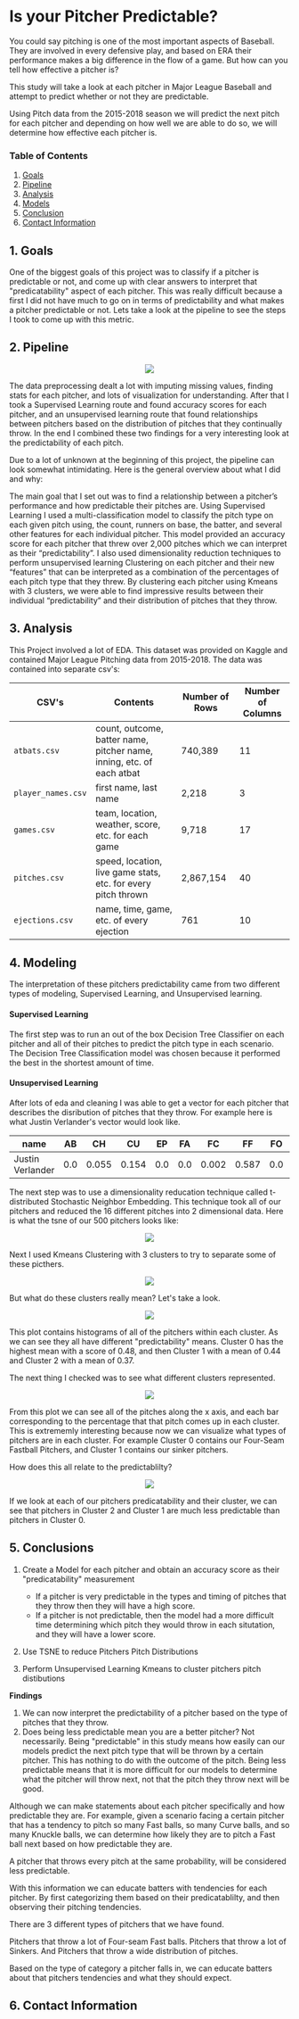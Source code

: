 # Is your Pitcher Predictable?

You could say pitching is one of the most important aspects of Baseball. They are involved in every defensive play, and based on ERA their performance makes a big difference in the flow of a game. But how can you tell how effective a pitcher is? 

This study will take a look at each pitcher in Major League Baseball and attempt to predict whether or not they are predictable. 

Using Pitch data from the 2015-2018 season we will predict the next pitch for each pitcher and depending on how well we are able to do so, we will determine how effective each pitcher is. 

### Table of Contents

1. [Goals](#goals)
2. [Pipeline](#pip)
3. [Analysis](#ana)
4. [Models](#model)
5. [Conclusion](#conclusion)
6. [Contact Information](#contact)

<a name="goals"></a>
## 1. Goals

One of the biggest goals of this project was to classify if a pitcher is predictable or not, and come up with clear answers to interpret that "predicatability" aspect of each pitcher. This was really difficult because a first I did not have much to go on in terms of predictability and what makes a pitcher predictable or not. Lets take a look at the pipeline to see the steps I took to come up with this metric. 

<a name="pip"></a>
## 2. Pipeline

<p align="center">
<img src="Graphics/pipeline.png">
</p>

The data preprocessing dealt a lot with imputing missing values, finding stats for each pitcher, and lots of visualization for understanding. After that I took a Supervised Learning route and found accuracy scores for each pitcher, and an unsupervised learning route that found relationships between pitchers based on the distribution of pitches that they continually throw. In the end I combined these two findings for a very interesting look at the predictability of each pitch.

Due to a lot of unknown at the beginning of this project, the pipeline can look somewhat intimidating. Here is the general overview about what I did and why:

The main goal that I set out was to find a relationship between a pitcher’s performance and how predictable their pitches are. Using Supervised Learning I used a multi-classification model to classify the pitch type on each given pitch using, the count, runners on base, the batter, and several other features for each individual pitcher. This model provided an accuracy score for each pitcher that threw over 2,000 pitches which we can interpret as their “predictability”. I also used dimensionality reduction techniques to perform unsupervised learning Clustering on each pitcher and their new “features” that can be interpreted as a combination of the percentages of each pitch type that they threw. By clustering each pitcher using Kmeans with 3 clusters, we were able to find impressive results between their individual “predictability” and their distribution of pitches that they throw. 


<a name="ana"></a>
## 3. Analysis

This Project involved a lot of EDA. This dataset was provided on Kaggle and contained Major League Pitching data from 2015-2018. The data was contained into separate csv's:

| CSV's | Contents | Number of Rows | Number of Columns |
|--------------------------|------------------------------|-------------|----------|
|`atbats.csv`| count, outcome, batter name, pitcher name, inning, etc. of each atbat|740,389 | 11|
|`player_names.csv`|first name, last name|2,218 | 3|
|`games.csv`| team, location, weather, score, etc. for each game|9,718|17|
|`pitches.csv`| speed, location, live game stats, etc. for every pitch thrown|2,867,154 |40|
|`ejections.csv`| name, time, game, etc. of every ejection|761 |10|

<a name="model"></a>
## 4. Modeling

The interpretation of these pitchers predictability came from two different types of modeling, Supervised Learning, and Unsupervised learning. 

#### **Supervised Learning**
The first step was to run an out of the box Decision Tree Classifier on each pitcher and all of their pitches to predict the pitch type in each scenario. The Decision Tree Classification model was chosen because it performed the best in the shortest amount of time. 

#### **Unsupervised Learning**
After lots of eda and cleaning I was able to get a vector for each pitcher that describes the disribution of pitches that they throw. For example here is what Justin Verlander's vector would look like. 

|name|AB|CH|CU|EP|FA|FC|FF|FO|FS|FT|IN|KC|KN|SC|SI|SL|
|----|------|-----|-----|-----|-----|-----|-----|-----|------|-----|-----|----|-----|----|----|---|
|Justin Verlander|0.0|0.055|0.154|0.0|0.0|0.002|0.587|0.0|0.0|0.001|0.0|0.0|0.0|0.0|0.0|0.199|

The next step was to use a dimensionality reducation technique called t-distributed Stochastic Neighbor Embedding. This technique took all of our pitchers and reduced the 16 different pitches into 2 dimensional data. Here is what the tsne of our 500 pitchers looks like:

<p align="center">
<img src="Graphics/TSNE_pitcher.png">
</p>

Next I used Kmeans Clustering with 3 clusters to try to separate some of these picthers. 

<p align="center">
<img src="Graphics/tsne_clustered_pitcers.png">
</p>

But what do these clusters really mean? Let's take a look. 

<p align="center">
<img src="Graphics/pitcher_historgam_bycluster.png">
</p>

This plot contains histograms of all of the pitchers within each cluster. As we can see they all have different "predictability" means. Cluster 0 has the highest mean with a score of 0.48, and then Cluster 1 with a mean of 0.44 and Cluster 2 with a mean of 0.37. 

The next thing I checked was to see what different clusters represented. 

<p align="center">
<img src="Graphics/pitch_distribution_centroid_pitchers.png">
</p>

From this plot we can see all of the pitches along the x axis, and each bar corresponding to the percentage that that pitch comes up in each cluster. This is extrememly interesting because now we can visualize what types of pitchers are in each cluster. For example Cluster 0 contains our Four-Seam Fastball Pitchers, and Cluster 1 contains our sinker pitchers. 

How does this all relate to the predictablilty? 

<p align="center">
<img src="Graphics/accuracy_by_cluster.png">
</p>

If we look at each of our pitchers predicatability and their cluster, we can see that pitchers in Cluster 2 and Cluster 1 are much less predictable than pitchers in Cluster 0. 



<a name="conclusions"></a>
## 5. Conclusions
1. Create a Model for each pitcher and obtain an accuracy score as their "predicatability" measurement
    - If a pitcher is very predictable in the types and timing of pitches that they throw then they will have a high score.
    - If a pitcher is not predictable, then the model had a more difficult time determining which pitch they would throw in each situtation, and they will have a lower score. 
    
2. Use TSNE to reduce Pitchers Pitch Distributions
3. Perform Unsupervised Learning Kmeans to cluster pitchers pitch distibutions

**Findings**
1. We can now interpret the predictability of a pitcher based on the type of pitches that they throw.
2. Does being less predictable mean you are a better pitcher? Not necessarily. Being "predictable" in this study means how easily can our models predict the next pitch type that will be thrown by a certain pitcher. This has nothing to do with the outcome of the pitch. Being less predictable means that it is more difficult for our models to determine what the pitcher will throw next, not that the pitch they throw next will be good.

Although we can make statements about each pitcher specifically and how predictable they are. For example, given a scenario facing a certain pitcher that has a tendency to pitch so many Fast balls, so many Curve balls, and so many Knuckle balls, we can determine how likely they are to pitch a Fast ball next based on how predictable they are. 

A pitcher that throws every pitch at the same probability, will be considered less predictable.

With this information we can educate batters with tendencies for each pitcher. By first categorizing them based on their predicatablilty, and then observing their pitching tendencies. 

There are 3 different types of pitchers that we have found.

Pitchers that throw a lot of Four-seam Fast balls.
Pitchers that throw a lot of Sinkers.
And Pitchers that throw a wide distribution of pitches. 

Based on the type of category a pitcher falls in, we can educate batters about that pitchers tendencies and what they should expect.



<a name="contact"></a>
## 6. Contact Information


